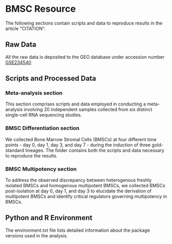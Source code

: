 # BMSC Resource
The following sections contain scripts and data to reproduce results in the article "CITATION".

## Raw Data
All the raw data is deposited to the GEO database under accession number [GSE234540](https://www.ncbi.nlm.nih.gov/geo/query/acc.cgi?acc=GSE234540)

## Scripts and Processed Data
### Meta-analysis section
This section comprises scripts and data employed in conducting a meta-analysis involving 20 independent samples collected from six distinct single-cell RNA sequencing studies.

### BMSC Differentiation section
We collected Bone Marrow Stromal Cells (BMSCs) at four different time points - day 0, day 1, day 3, and day 7 - during the induction of three gold-standard lineages. The folder contains both the scripts and data necessary to reproduce the results.

### BMSC Multipotency section
To address the observed discrepancy between heterogenous freshly isolated BMSCs and homogenous multipotent BMSCs, we collected BMSCs post-isolation at day 0, day 1, and day 3 to elucidate the derivation of multipotent BMSCs and identify critical regulators governing multipotency in BMSCs.

## Python and R Environment
The environment.txt file lists detailed information about the package versions used in the analysis.

